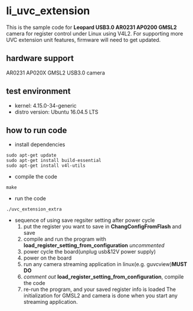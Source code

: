 # li_uvc_extension
  This is the sample code for __Leopard USB3.0 AR0231 AP0200 GMSL2__ camera for 
  register control under Linux using V4L2. For supporting more UVC extension
  unit features, firmware will need to get updated.

## hardware support
AR0231 AP020X GMSL2 USB3.0 camera

## test environment
- kernel: 4.15.0-34-generic 
- distro version: Ubuntu 16.04.5 LTS

## how to run code
- install dependencies
```
sudo apt-get update
sudo apt-get install build-essential
sudo apt-get install v4l-utils
```
- compile the code
```
make
```
- run the code
```
./uvc_extension_extra
```
- sequence of using save regsiter setting after power cycle
    1. put the register you want to save in __ChangConfigFromFlash__ and save
    2. compile and run the program with __load_register_setting_from_configuration__ _uncommented_
    3. power cycle the board(unplug usb&12V power supply)
    4. power on the board 
    5. run any camera streaming application in linux(e.g. guvcview)**MUST DO**
    6. _comment out_ __load_register_setting_from_configuration__, compile the code
    7. re-run the program, and your saved register info is loaded 
The initialization for GMSL2 and camera is done when you start any streaming application.
